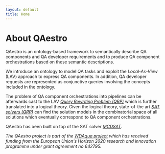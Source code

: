 ```yaml
---
layout: default
title: Home
---
```


# About QAestro
QAestro is an ontology-based framework to semantically describe QA components and QA developer requirements and to produce QA component orchestrations based on these semantic descriptions.

We introduce an ontology to model QA tasks and exploit the _Local-As-View_ (LAV) approach to express QA components.  In addition, QA developer requests are represented as conjunctive queries involving the concepts included in the ontology. 

The problem of QA component orchestrations into pipelines can be afterwards cast to the LAV <cite>[Query Rewriting Problem (QRP)][1]</cite> which is further translated into a logical theory.  Given the logical theory, state-of-the art <cite>[SAT solvers (QRP)][1]</cite> can find the solution models in the combinatorial space of all solutions which eventually correspond to QA component orchestrations.

QAestro has been built on top of the SAT solver <cite>[MCDSAT][3]</cite>.

_The QAestro project is part of the [WDAqua project](http://wdaqua.eu/) which has received funding from the European Union's Horizon 2020 research and innovation programme under grant agreement no 642795._

[1]: http://www.seas.upenn.edu/~zives/03s/cis650/view-survey.pdf
[2]: https://www.cs.cornell.edu/gomes/papers/satsolvers-kr-handbook.pdf
[3]: https://github.com/bonetblai/mcdsat